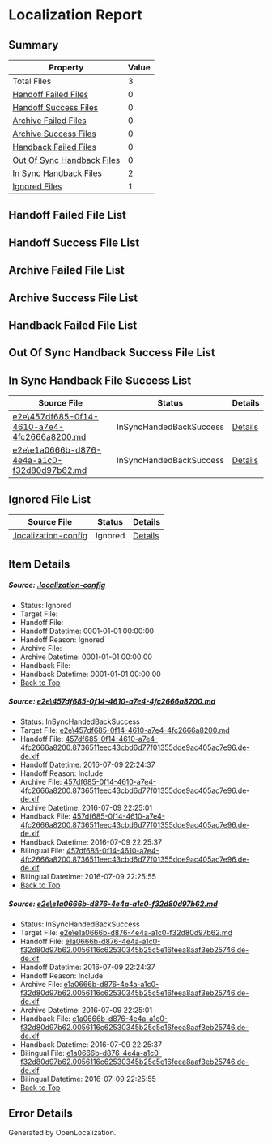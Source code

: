 # <a name='report-top'></a> Localization Report

## Summary
 Property | Value 
 -------- | ----- 
 Total Files | 3
[ Handoff Failed Files ](#handoff-failed-list)| 0
[ Handoff Success Files ](#handoff-success-list)| 0
[ Archive Failed Files ](#archive-failed-list)| 0
[ Archive Success Files ](#archive-success-list)| 0
[ Handback Failed Files ](#handback-failed-list)| 0
[ Out Of Sync Handback Files ](#outofsync-handback-success-list)| 0
[ In Sync Handback Files ](#insync-handback-success-list)| 2
[ Ignored Files ](#ignored-list)| 1

## <a name='handoff-failed-list'></a> Handoff Failed File List

## <a name='handoff-success-list'></a> Handoff Success File List

## <a name='archive-failed-list'></a> Archive Failed File List

## <a name='archive-success-list'></a> Archive Success File List

## <a name='handback-failed-list'></a> Handback Failed File List

## <a name='outofsync-handback-success-list'></a> Out Of Sync Handback Success File List

## <a name='insync-handback-success-list'></a> In Sync Handback File Success List
 Source File | Status | Details 
 ----------- | ------ | ------- 
 [e2e\457df685-0f14-4610-a7e4-4fc2666a8200.md](https://github.com/OpenLocalizationTestOrg/oltest/blob/e22dc8e797bdb2f964dbb10a472c71ff3199528e/e2e/457df685-0f14-4610-a7e4-4fc2666a8200.md) | InSyncHandedBackSuccess | [Details](#09f4ca72c3e1e78d72189e5619236d3819c1cf381)
 [e2e\e1a0666b-d876-4e4a-a1c0-f32d80d97b62.md](https://github.com/OpenLocalizationTestOrg/oltest/blob/e22dc8e797bdb2f964dbb10a472c71ff3199528e/e2e/e1a0666b-d876-4e4a-a1c0-f32d80d97b62.md) | InSyncHandedBackSuccess | [Details](#e9b87a8eb0f986bb416d117b7bcae726a20cd4c02)

## <a name='ignored-list'></a> Ignored File List
 Source File | Status | Details 
 ----------- | ------ | ------- 
 [.localization-config](https://github.com/OpenLocalizationTestOrg/oltest/blob/e22dc8e797bdb2f964dbb10a472c71ff3199528e/.localization-config) | Ignored | [Details](#3d4f252ac210baf56311d7e97dcc2db10974dbd20)

## Item Details
##### <a name='3d4f252ac210baf56311d7e97dcc2db10974dbd20'></a> Source: [.localization-config](https://github.com/OpenLocalizationTestOrg/oltest/blob/e22dc8e797bdb2f964dbb10a472c71ff3199528e/.localization-config)
* Status: Ignored
* Target File: 
* Handoff File: 
* Handoff Datetime: 0001-01-01 00:00:00
* Handoff Reason: Ignored
* Archive File: 
* Archive Datetime: 0001-01-01 00:00:00
* Handback File: 
* Handback Datetime: 0001-01-01 00:00:00
* [Back to Top](#report-top)

##### <a name='09f4ca72c3e1e78d72189e5619236d3819c1cf381'></a> Source: [e2e\457df685-0f14-4610-a7e4-4fc2666a8200.md](https://github.com/OpenLocalizationTestOrg/oltest/blob/e22dc8e797bdb2f964dbb10a472c71ff3199528e/e2e/457df685-0f14-4610-a7e4-4fc2666a8200.md)
* Status: InSyncHandedBackSuccess
* Target File: [e2e\457df685-0f14-4610-a7e4-4fc2666a8200.md](https://github.com/OpenLocalizationTestOrg/oltest-dede-fly/blob/373fb64cd7d20b149e266628b7f8bf66e6adbd8d/e2e/457df685-0f14-4610-a7e4-4fc2666a8200.md)
* Handoff File: [457df685-0f14-4610-a7e4-4fc2666a8200.8736511eec43cbd6d77f01355dde9ac405ac7e96.de-de.xlf](https://github.com/OpenLocalizationTestOrg/olhandoff-e2e/blob/4d2dece589ab70f52b8694a5503a00b7abfcc42a/ol-handoff/OpenLocalizationTestOrg/oltest-dede-fly/ci/ht/457df685-0f14-4610-a7e4-4fc2666a8200.8736511eec43cbd6d77f01355dde9ac405ac7e96.de-de.xlf)
* Handoff Datetime: 2016-07-09 22:24:37
* Handoff Reason: Include
* Archive File: [457df685-0f14-4610-a7e4-4fc2666a8200.8736511eec43cbd6d77f01355dde9ac405ac7e96.de-de.xlf](https://github.com/OpenLocalizationTestOrg/olhandoff-e2e/blob/9b63dd98d6b2fe0ff827798ac622921dc4763aae/ol-archive/OpenLocalizationTestOrg/oltest-dede-fly/ci/ht/457df685-0f14-4610-a7e4-4fc2666a8200.8736511eec43cbd6d77f01355dde9ac405ac7e96.de-de.xlf)
* Archive Datetime: 2016-07-09 22:25:01
* Handback File: [457df685-0f14-4610-a7e4-4fc2666a8200.8736511eec43cbd6d77f01355dde9ac405ac7e96.de-de.xlf](https://github.com/OpenLocalizationTestOrg/olhandback-e2e/blob/3f23dea4760ef8f5f76c168115281e9ddad83fcf/ol-handback/OpenLocalizationTestOrg/oltest-dede-fly/ci/ht/457df685-0f14-4610-a7e4-4fc2666a8200.8736511eec43cbd6d77f01355dde9ac405ac7e96.de-de.xlf)
* Handback Datetime: 2016-07-09 22:25:37
* Bilingual File: [457df685-0f14-4610-a7e4-4fc2666a8200.8736511eec43cbd6d77f01355dde9ac405ac7e96.de-de.xlf](https://github.com/OpenLocalizationTestOrg/olhandback-e2e/blob/3f23dea4760ef8f5f76c168115281e9ddad83fcf/ol-handback/OpenLocalizationTestOrg/oltest-dede-fly/ci/ht/457df685-0f14-4610-a7e4-4fc2666a8200.8736511eec43cbd6d77f01355dde9ac405ac7e96.de-de.xlf)
* Bilingual Datetime: 2016-07-09 22:25:55
* [Back to Top](#report-top)

##### <a name='e9b87a8eb0f986bb416d117b7bcae726a20cd4c02'></a> Source: [e2e\e1a0666b-d876-4e4a-a1c0-f32d80d97b62.md](https://github.com/OpenLocalizationTestOrg/oltest/blob/e22dc8e797bdb2f964dbb10a472c71ff3199528e/e2e/e1a0666b-d876-4e4a-a1c0-f32d80d97b62.md)
* Status: InSyncHandedBackSuccess
* Target File: [e2e\e1a0666b-d876-4e4a-a1c0-f32d80d97b62.md](https://github.com/OpenLocalizationTestOrg/oltest-dede-fly/blob/373fb64cd7d20b149e266628b7f8bf66e6adbd8d/e2e/e1a0666b-d876-4e4a-a1c0-f32d80d97b62.md)
* Handoff File: [e1a0666b-d876-4e4a-a1c0-f32d80d97b62.0056116c62530345b25c5e16feea8aaf3eb25746.de-de.xlf](https://github.com/OpenLocalizationTestOrg/olhandoff-e2e/blob/4d2dece589ab70f52b8694a5503a00b7abfcc42a/ol-handoff/OpenLocalizationTestOrg/oltest-dede-fly/ci/ht/e1a0666b-d876-4e4a-a1c0-f32d80d97b62.0056116c62530345b25c5e16feea8aaf3eb25746.de-de.xlf)
* Handoff Datetime: 2016-07-09 22:24:37
* Handoff Reason: Include
* Archive File: [e1a0666b-d876-4e4a-a1c0-f32d80d97b62.0056116c62530345b25c5e16feea8aaf3eb25746.de-de.xlf](https://github.com/OpenLocalizationTestOrg/olhandoff-e2e/blob/9b63dd98d6b2fe0ff827798ac622921dc4763aae/ol-archive/OpenLocalizationTestOrg/oltest-dede-fly/ci/ht/e1a0666b-d876-4e4a-a1c0-f32d80d97b62.0056116c62530345b25c5e16feea8aaf3eb25746.de-de.xlf)
* Archive Datetime: 2016-07-09 22:25:01
* Handback File: [e1a0666b-d876-4e4a-a1c0-f32d80d97b62.0056116c62530345b25c5e16feea8aaf3eb25746.de-de.xlf](https://github.com/OpenLocalizationTestOrg/olhandback-e2e/blob/3f23dea4760ef8f5f76c168115281e9ddad83fcf/ol-handback/OpenLocalizationTestOrg/oltest-dede-fly/ci/ht/e1a0666b-d876-4e4a-a1c0-f32d80d97b62.0056116c62530345b25c5e16feea8aaf3eb25746.de-de.xlf)
* Handback Datetime: 2016-07-09 22:25:37
* Bilingual File: [e1a0666b-d876-4e4a-a1c0-f32d80d97b62.0056116c62530345b25c5e16feea8aaf3eb25746.de-de.xlf](https://github.com/OpenLocalizationTestOrg/olhandback-e2e/blob/3f23dea4760ef8f5f76c168115281e9ddad83fcf/ol-handback/OpenLocalizationTestOrg/oltest-dede-fly/ci/ht/e1a0666b-d876-4e4a-a1c0-f32d80d97b62.0056116c62530345b25c5e16feea8aaf3eb25746.de-de.xlf)
* Bilingual Datetime: 2016-07-09 22:25:55
* [Back to Top](#report-top)


## Error Details

Generated by OpenLocalization.
